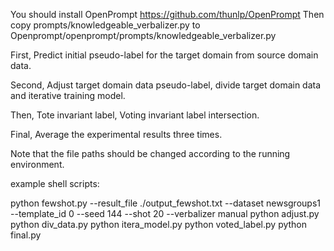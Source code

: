 You should install OpenPrompt https://github.com/thunlp/OpenPrompt
Then copy prompts/knowledgeable_verbalizer.py to Openprompt/openprompt/prompts/knowledgeable_verbalizer.py

First, Predict initial pseudo-label for the target domain from source domain data.

Second, Adjust target domain data pseudo-label, divide target domain data and iterative training model.

Then, Tote invariant label, Voting invariant label intersection.

Final, Average the experimental results three times.

Note that the file paths should be changed according to the running environment. 

example shell scripts:

python fewshot.py --result_file ./output_fewshot.txt --dataset newsgroups1 --template_id 0 --seed 144 --shot 20 --verbalizer manual
python adjust.py
python div_data.py
python itera_model.py
python voted_label.py
python final.py

